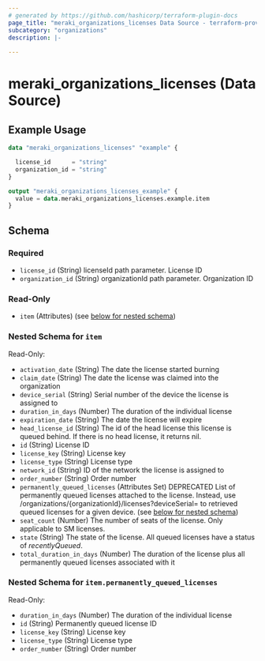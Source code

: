 ```yaml
---
# generated by https://github.com/hashicorp/terraform-plugin-docs
page_title: "meraki_organizations_licenses Data Source - terraform-provider-meraki"
subcategory: "organizations"
description: |-
  
---
```


# meraki_organizations_licenses (Data Source)



## Example Usage

```terraform
data "meraki_organizations_licenses" "example" {

  license_id      = "string"
  organization_id = "string"
}

output "meraki_organizations_licenses_example" {
  value = data.meraki_organizations_licenses.example.item
}
```

<!-- schema generated by tfplugindocs -->
## Schema

### Required

- `license_id` (String) licenseId path parameter. License ID
- `organization_id` (String) organizationId path parameter. Organization ID

### Read-Only

- `item` (Attributes) (see [below for nested schema](#nestedatt--item))

<a id="nestedatt--item"></a>
### Nested Schema for `item`

Read-Only:

- `activation_date` (String) The date the license started burning
- `claim_date` (String) The date the license was claimed into the organization
- `device_serial` (String) Serial number of the device the license is assigned to
- `duration_in_days` (Number) The duration of the individual license
- `expiration_date` (String) The date the license will expire
- `head_license_id` (String) The id of the head license this license is queued behind. If there is no head license, it returns nil.
- `id` (String) License ID
- `license_key` (String) License key
- `license_type` (String) License type
- `network_id` (String) ID of the network the license is assigned to
- `order_number` (String) Order number
- `permanently_queued_licenses` (Attributes Set) DEPRECATED List of permanently queued licenses attached to the license. Instead, use /organizations/{organizationId}/licenses?deviceSerial= to retrieved queued licenses for a given device. (see [below for nested schema](#nestedatt--item--permanently_queued_licenses))
- `seat_count` (Number) The number of seats of the license. Only applicable to SM licenses.
- `state` (String) The state of the license. All queued licenses have a status of *recentlyQueued*.
- `total_duration_in_days` (Number) The duration of the license plus all permanently queued licenses associated with it

<a id="nestedatt--item--permanently_queued_licenses"></a>
### Nested Schema for `item.permanently_queued_licenses`

Read-Only:

- `duration_in_days` (Number) The duration of the individual license
- `id` (String) Permanently queued license ID
- `license_key` (String) License key
- `license_type` (String) License type
- `order_number` (String) Order number
